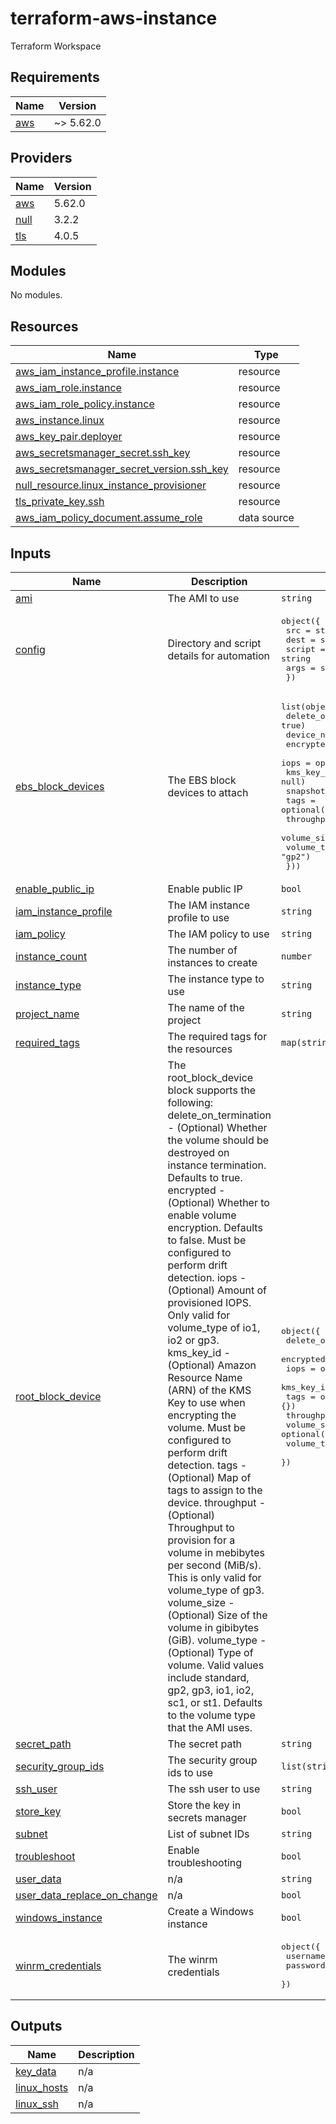 # terraform-aws-instance
Terraform Workspace

<!-- BEGIN_TF_DOCS -->
## Requirements

| Name | Version |
|------|---------|
| <a name="requirement_aws"></a> [aws](#requirement\_aws) | ~> 5.62.0 |

## Providers

| Name | Version |
|------|---------|
| <a name="provider_aws"></a> [aws](#provider\_aws) | 5.62.0 |
| <a name="provider_null"></a> [null](#provider\_null) | 3.2.2 |
| <a name="provider_tls"></a> [tls](#provider\_tls) | 4.0.5 |

## Modules

No modules.

## Resources

| Name | Type |
|------|------|
| [aws_iam_instance_profile.instance](https://registry.terraform.io/providers/hashicorp/aws/latest/docs/resources/iam_instance_profile) | resource |
| [aws_iam_role.instance](https://registry.terraform.io/providers/hashicorp/aws/latest/docs/resources/iam_role) | resource |
| [aws_iam_role_policy.instance](https://registry.terraform.io/providers/hashicorp/aws/latest/docs/resources/iam_role_policy) | resource |
| [aws_instance.linux](https://registry.terraform.io/providers/hashicorp/aws/latest/docs/resources/instance) | resource |
| [aws_key_pair.deployer](https://registry.terraform.io/providers/hashicorp/aws/latest/docs/resources/key_pair) | resource |
| [aws_secretsmanager_secret.ssh_key](https://registry.terraform.io/providers/hashicorp/aws/latest/docs/resources/secretsmanager_secret) | resource |
| [aws_secretsmanager_secret_version.ssh_key](https://registry.terraform.io/providers/hashicorp/aws/latest/docs/resources/secretsmanager_secret_version) | resource |
| [null_resource.linux_instance_provisioner](https://registry.terraform.io/providers/hashicorp/null/latest/docs/resources/resource) | resource |
| [tls_private_key.ssh](https://registry.terraform.io/providers/hashicorp/tls/latest/docs/resources/private_key) | resource |
| [aws_iam_policy_document.assume_role](https://registry.terraform.io/providers/hashicorp/aws/latest/docs/data-sources/iam_policy_document) | data source |

## Inputs

| Name | Description | Type | Default | Required |
|------|-------------|------|---------|:--------:|
| <a name="input_ami"></a> [ami](#input\_ami) | The AMI to use | `string` | n/a | yes |
| <a name="input_config"></a> [config](#input\_config) | Directory and script details for automation | <pre>object({<br>    src    = string<br>    dest   = string<br>    script = string<br>    args   = string<br>  })</pre> | `null` | no |
| <a name="input_ebs_block_devices"></a> [ebs\_block\_devices](#input\_ebs\_block\_devices) | The EBS block devices to attach | <pre>list(object({<br>    delete_on_termination = optional(bool, true)<br>    device_name           = string<br>    encrypted             = optional(bool, false)<br>    iops                  = optional(number, null)<br>    kms_key_id            = optional(string, null)<br>    snapshot_id           = optional(string, null)<br>    tags                  = optional(map(string), {})<br>    throughput            = optional(number, null)<br>    volume_size           = optional(number, 100)<br>    volume_type           = optional(string, "gp2")<br>  }))</pre> | `[]` | no |
| <a name="input_enable_public_ip"></a> [enable\_public\_ip](#input\_enable\_public\_ip) | Enable public IP | `bool` | `false` | no |
| <a name="input_iam_instance_profile"></a> [iam\_instance\_profile](#input\_iam\_instance\_profile) | The IAM instance profile to use | `string` | `null` | no |
| <a name="input_iam_policy"></a> [iam\_policy](#input\_iam\_policy) | The IAM policy to use | `string` | `null` | no |
| <a name="input_instance_count"></a> [instance\_count](#input\_instance\_count) | The number of instances to create | `number` | `1` | no |
| <a name="input_instance_type"></a> [instance\_type](#input\_instance\_type) | The instance type to use | `string` | n/a | yes |
| <a name="input_project_name"></a> [project\_name](#input\_project\_name) | The name of the project | `string` | n/a | yes |
| <a name="input_required_tags"></a> [required\_tags](#input\_required\_tags) | The required tags for the resources | `map(string)` | n/a | yes |
| <a name="input_root_block_device"></a> [root\_block\_device](#input\_root\_block\_device) | The root\_block\_device block supports the following: delete\_on\_termination - (Optional) Whether the volume should be destroyed on instance termination. Defaults to true. encrypted - (Optional) Whether to enable volume encryption. Defaults to false. Must be configured to perform drift detection. iops - (Optional) Amount of provisioned IOPS. Only valid for volume\_type of io1, io2 or gp3. kms\_key\_id - (Optional) Amazon Resource Name (ARN) of the KMS Key to use when encrypting the volume. Must be configured to perform drift detection. tags - (Optional) Map of tags to assign to the device. throughput - (Optional) Throughput to provision for a volume in mebibytes per second (MiB/s). This is only valid for volume\_type of gp3. volume\_size - (Optional) Size of the volume in gibibytes (GiB). volume\_type - (Optional) Type of volume. Valid values include standard, gp2, gp3, io1, io2, sc1, or st1. Defaults to the volume type that the AMI uses. | <pre>object({<br>    delete_on_termination = optional(bool, true)<br>    encrypted             = optional(bool, false)<br>    iops                  = optional(number, null)<br>    kms_key_id            = optional(string, null)<br>    tags                  = optional(map(string), {})<br>    throughput            = optional(number, null)<br>    volume_size           = optional(number, 100)<br>    volume_type           = optional(string, "gp3")<br>  })</pre> | n/a | yes |
| <a name="input_secret_path"></a> [secret\_path](#input\_secret\_path) | The secret path | `string` | `null` | no |
| <a name="input_security_group_ids"></a> [security\_group\_ids](#input\_security\_group\_ids) | The security group ids to use | `list(string)` | n/a | yes |
| <a name="input_ssh_user"></a> [ssh\_user](#input\_ssh\_user) | The ssh user to use | `string` | `null` | no |
| <a name="input_store_key"></a> [store\_key](#input\_store\_key) | Store the key in secrets manager | `bool` | `false` | no |
| <a name="input_subnet"></a> [subnet](#input\_subnet) | List of subnet IDs | `string` | n/a | yes |
| <a name="input_troubleshoot"></a> [troubleshoot](#input\_troubleshoot) | Enable troubleshooting | `bool` | n/a | yes |
| <a name="input_user_data"></a> [user\_data](#input\_user\_data) | n/a | `string` | `null` | no |
| <a name="input_user_data_replace_on_change"></a> [user\_data\_replace\_on\_change](#input\_user\_data\_replace\_on\_change) | n/a | `bool` | `false` | no |
| <a name="input_windows_instance"></a> [windows\_instance](#input\_windows\_instance) | Create a Windows instance | `bool` | n/a | yes |
| <a name="input_winrm_credentials"></a> [winrm\_credentials](#input\_winrm\_credentials) | The winrm credentials | <pre>object({<br>    username = string<br>    password = string<br>  })</pre> | `null` | no |

## Outputs

| Name | Description |
|------|-------------|
| <a name="output_key_data"></a> [key\_data](#output\_key\_data) | n/a |
| <a name="output_linux_hosts"></a> [linux\_hosts](#output\_linux\_hosts) | n/a |
| <a name="output_linux_ssh"></a> [linux\_ssh](#output\_linux\_ssh) | n/a |
<!-- END_TF_DOCS -->